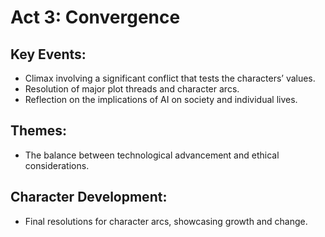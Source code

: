 # Act 3: Convergence

## Key Events:
- Climax involving a significant conflict that tests the characters’ values.
- Resolution of major plot threads and character arcs.
- Reflection on the implications of AI on society and individual lives.

## Themes:
- The balance between technological advancement and ethical considerations.

## Character Development:
- Final resolutions for character arcs, showcasing growth and change.
